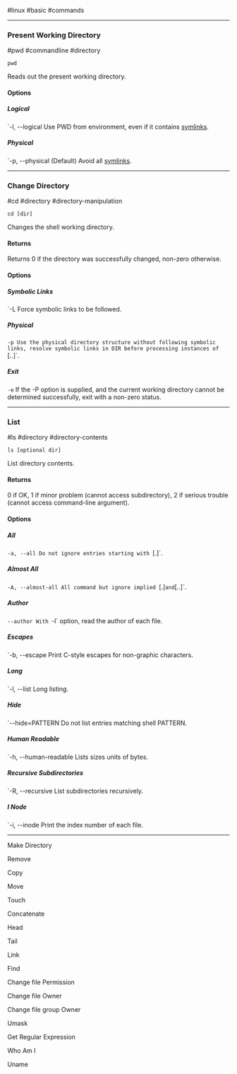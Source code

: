 #linux #basic #commands

---
### Present Working Directory
#pwd #commandline #directory 

`pwd`

Reads out the present working directory.

#### Options

##### Logical
`-l, --logical
Use PWD from environment, even if it contains [symlinks](Files%20and%20Folders.md#Symbolic%20Links).

##### Physical
`-p, --physical
(Default) Avoid all [symlinks](Files%20and%20Folders.md#Symbolic%20Links).

---
### Change Directory
#cd #directory #directory-manipulation 

`cd [dir]`

Changes the shell working directory.

#### Returns
Returns 0 if the directory was successfully changed, non-zero otherwise.

#### Options

##### Symbolic Links
`-L
Force symbolic links to be followed.

##### Physical
`-p
Use the physical directory structure without following symbolic links, resolve symbolic links in DIR before processing instances of `[..]`.

##### Exit
`-e`
If the -P option is supplied, and the current working directory cannot be determined successfully, exit with a non-zero status.


---
### List
#ls #directory  #directory-contents 

`ls [optional dir]`

List directory contents.

#### Returns
0 if OK,
1 if minor problem (cannot access subdirectory),
2 if serious trouble (cannot access command-line argument).
#### Options

##### All
`-a, --all
Do not ignore entries starting with `[.]`.

##### Almost All
`-A, --almost-all
All command but ignore implied `[.]` and `[..]`.

##### Author
`--author
With `-l` option, read the author of each file.

##### Escapes
`-b, --escape
Print C-style escapes for non-graphic characters.
##### Long
`-l, --list
Long listing.

##### Hide
`--hide=PATTERN
Do not list entries matching shell PATTERN.

##### Human Readable
`-h, --human-readable
Lists sizes units of bytes.

##### Recursive Subdirectories
`-R, --recursive
List subdirectories recursively.

##### I Node
`-i, --inode
Print the index number of each file.



---

Make Directory

Remove

Copy

Move

Touch

Concatenate

Head

Tail

Link

Find

Change file Permission

Change file Owner

Change file group Owner

Umask

Get Regular Expression

Who Am I

Uname

